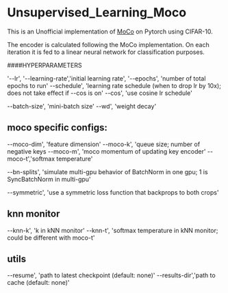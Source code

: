 # Unsupervised_Learning_Moco

This is an Unofficial implementation of [MoCo](https://arxiv.org/abs/1911.05722) on Pytorch using CIFAR-10.  

The encoder is calculated following the MoCo implementation. On each iteration it is fed to a linear neural network for classification purposes. 

####HYPERPARAMETERS

'--lr', '--learning-rate','initial learning rate',
'--epochs', 'number of total epochs to run'
--schedule', 'learning rate schedule (when to drop lr by 10x); does not take effect if --cos is on'
--cos', 'use cosine lr schedule'

--batch-size', 'mini-batch size'
--wd', 'weight decay'

## moco specific configs:
--moco-dim', 'feature dimension'
--moco-k', 'queue size; number of negative keys
--moco-m', 'moco momentum of updating key encoder'
--moco-t','softmax temperature'

--bn-splits', 'simulate multi-gpu behavior of BatchNorm in one gpu; 1 is SyncBatchNorm in multi-gpu'

--symmetric', 'use a symmetric loss function that backprops to both crops'

## knn monitor
--knn-k', 'k in kNN monitor'
--knn-t', 'softmax temperature in kNN monitor; could be different with moco-t'

## utils
--resume', 'path to latest checkpoint (default: none)'
--results-dir','path to cache (default: none)'
